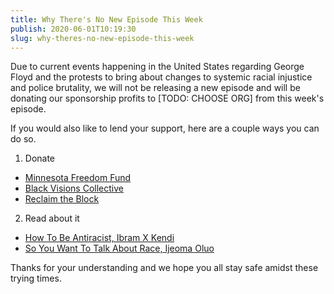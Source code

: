 ```yaml
---
title: Why There's No New Episode This Week
publish: 2020-06-01T10:19:30
slug: why-theres-no-new-episode-this-week
---
```


Due to current events happening in the United States regarding George Floyd and the protests to bring about changes to systemic racial injustice and police brutality, we will not be releasing a new episode and will be donating our sponsorship profits to [TODO: CHOOSE ORG] from this week's episode.

If you would also like to lend your support, here are a couple ways you can do so.

1. Donate

- [Minnesota Freedom Fund](https://minnesotafreedomfund.org/)
- [Black Visions Collective](https://secure.everyaction.com/4omQDAR0oUiUagTu0EG-Ig2)
- [Reclaim the Block](https://secure.everyaction.com/zae4prEeKESHBy0MKXTIcQ2)

2. Read about it

- [How To Be Antiracist, Ibram X Kendi](https://bookshop.org/books/how-to-be-an-antiracist/9780525509288)
- [So You Want To Talk About Race, Ijeoma Oluo](https://bookshop.org/books/so-you-want-to-talk-about-race/9781580058827)

Thanks for your understanding and we hope you all stay safe amidst these trying times.
